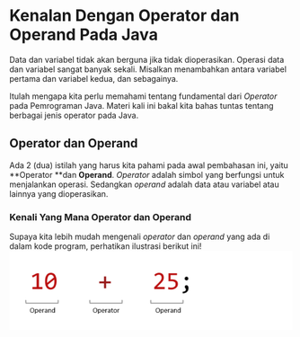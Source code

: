 # Kenalan Dengan Operator dan Operand Pada Java
Data dan variabel tidak akan berguna jika tidak dioperasikan. Operasi data dan variabel sangat banyak sekali. Misalkan menambahkan antara variabel pertama dan variabel kedua, dan sebagainya.

Itulah mengapa kita perlu memahami tentang fundamental dari _Operator_ pada Pemrograman Java. Materi kali ini bakal kita bahas tuntas tentang berbagai jenis operator pada Java.
## Operator dan Operand
Ada 2 (dua) istilah yang harus kita pahami pada awal pembahasan ini, yaitu **Operator **dan **Operand**. _Operator_ adalah simbol yang berfungsi untuk menjalankan operasi. Sedangkan _operand_ adalah data atau variabel atau lainnya yang dioperasikan.
### Kenali Yang Mana Operator dan Operand
Supaya kita lebih mudah mengenali _operator_ dan _operand_ yang ada di dalam kode program, perhatikan ilustrasi berikut ini!
![Operator dan operand](aset\image-5.png)
